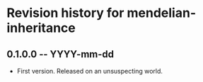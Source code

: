 # Revision history for mendelian-inheritance

## 0.1.0.0 -- YYYY-mm-dd

* First version. Released on an unsuspecting world.
